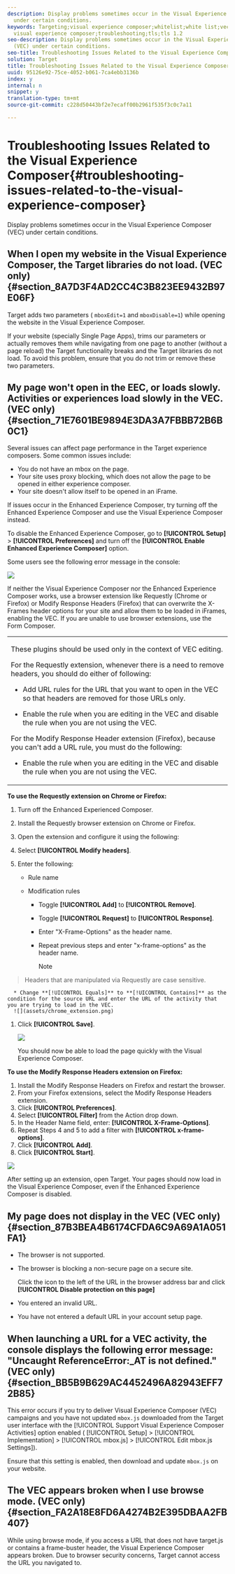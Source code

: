 ```yaml
---
description: Display problems sometimes occur in the Visual Experience Composer (VEC)
  under certain conditions.
keywords: Targeting;visual experience composer;whitelist;white list;vec;troubleshoot
  visual experience composer;troubleshooting;tls;tls 1.2
seo-description: Display problems sometimes occur in the Visual Experience Composer
  (VEC) under certain conditions.
seo-title: Troubleshooting Issues Related to the Visual Experience Composer
solution: Target
title: Troubleshooting Issues Related to the Visual Experience Composer
uuid: 95126e92-75ce-4052-b061-7ca4ebb3136b
index: y
internal: n
snippet: y
translation-type: tm+mt
source-git-commit: c228d50443bf2e7ecaff00b2961f535f3c0c7a11

---
```



# Troubleshooting Issues Related to the Visual Experience Composer{#troubleshooting-issues-related-to-the-visual-experience-composer}

Display problems sometimes occur in the Visual Experience Composer (VEC) under certain conditions.

## When I open my website in the Visual Experience Composer, the Target libraries do not load. (VEC only) {#section_8A7D3F4AD2CC4C3B823EE9432B97E06F}

Target adds two parameters ( `mboxEdit=1` and `mboxDisable=1`) while opening the website in the Visual Experience Composer.

If your website (specially Single Page Apps), trims our parameters or actually removes them while navigating from one page to another (without a page reload) the Target functionality breaks and the Target libraries do not load.
To avoid this problem, ensure that you do not trim or remove these two parameters.

## My page won't open in the EEC, or loads slowly. Activities or experiences load slowly in the VEC. (VEC only) {#section_71E7601BE9894E3DA3A7FBBB72B6B0C1}

Several issues can affect page performance in the Target experience composers. Some common issues include:

* You do not have an mbox on the page.
* Your site uses proxy blocking, which does not allow the page to be opened in either experience composer.
* Your site doesn't allow itself to be opened in an iFrame.

If issues occur in the Enhanced Experience Composer, try turning off the Enhanced Experience Composer and use the Visual Experience Composer instead.

To disable the Enhanced Experience Composer, go to **[!UICONTROL Setup]** > **[!UICONTROL Preferences]** and turn off the **[!UICONTROL Enable Enhanced Experience Composer]** option.

Some users see the following error message in the console:

![](assets/error_message.jpg)

If neither the Visual Experience Composer nor the Enhanced Experience Composer works, use a browser extension like Requestly (Chrome or Firefox) or Modify Response Headers (Firefox) that can overwrite the X-Frames header options for your site and allow them to be loaded in iFrames, enabling the VEC. If you are unable to use browser extensions, use the Form Composer.

<table id="table_24793D197093447C94DA4E766B052A77"> 
 <tbody> 
  <tr> 
   <td colname="col1"> <p>These plugins should be used only in the context of VEC editing. </p> <p>For the Requestly extension, whenever there is a need to remove headers, you should do either of following: </p> <p> 
     <ul id="ul_C903A746005D43B681FA0F5862387424"> 
      <li id="li_C58081214B1242AC8E6471A313AA2295"> <p>Add URL rules for the URL that you want to open in the VEC so that headers are removed for those URLs only. </p> </li> 
      <li id="li_38385DF774B54A9F831852440DFFF1FD"> <p>Enable the rule when you are editing in the VEC and disable the rule when you are not using the VEC. </p> </li> 
     </ul> </p> <p>For the Modify Response Header extension (Firefox), because you can't add a URL rule, you must do the following: </p> <p> 
     <ul id="ul_3D969F8BABBC432CA0744D2E7DD668F8"> 
      <li id="li_CD489672E1D3460392A703A3E873B999"> <p>Enable the rule when you are editing in the VEC and disable the rule when you are not using the VEC. </p> </li> 
     </ul> </p> </td> 
  </tr> 
 </tbody> 
</table>

**To use the Requestly extension on Chrome or Firefox:**

1. Turn off the Enhanced Experienced Composer.
1. Install the Requestly browser extension on Chrome or Firefox.
1. Open the extension and configure it using the following:
1. Select **[!UICONTROL Modify headers]**.
1. Enter the following:

   * Rule name
   * Modification rules

      * Toggle **[!UICONTROL Add]** to **[!UICONTROL Remove]**.
      * Toggle **[!UICONTROL Request]** to **[!UICONTROL Response]**.
      * Enter "X-Frame-Options" as the header name.
      * Repeat previous steps and enter "x-frame-options" as the header name.

         >[!NOTE]
>
>Headers that are manipulated via Requestly are case sensitive.

      * Change **[!UICONTROL Equals]** to **[!UICONTROL Contains]** as the condition for the source URL and enter the URL of the activity that you are trying to load in the VEC.
      ![](assets/chrome_extension.png)


1. Click **[!UICONTROL Save]**.

   ![](assets/requestly.png)

   You should now be able to load the page quickly with the Visual Experience Composer.

**To use the Modify Response Headers extension on Firefox:**

1. Install the Modify Response Headers on Firefox and restart the browser.
1. From your Firefox extensions, select the Modify Response Headers extension.
1. Click **[!UICONTROL Preferences]**.
1. Select **[!UICONTROL Filter]** from the Action drop down.
1. In the Header Name field, enter: **[!UICONTROL X-Frame-Options]**.
1. Repeat Steps 4 and 5 to add a filter with **[!UICONTROL x-frame-options]**.
1. Click **[!UICONTROL Add]**.
1. Click **[!UICONTROL Start]**.

![](assets/firefox_extension.png)

After setting up an extension, open Target. Your pages should now load in the Visual Experience Composer, even if the Enhanced Experience Composer is disabled.

## My page does not display in the VEC (VEC only) {#section_87B3BEA4B6174CFDA6C9A69A1A051FA1}

* The browser is not supported.
* The browser is blocking a non-secure page on a secure site.

   Click the icon to the left of the URL in the browser address bar and click **[!UICONTROL Disable protection on this page]**
* You entered an invalid URL.
* You have not entered a default URL in your account setup page.

## When launching a URL for a VEC activity, the console displays the following error message: "Uncaught ReferenceError:_AT is not defined." (VEC only) {#section_BB5B9B629AC4452496A82943EFF72B85}

This error occurs if you try to deliver Visual Experience Composer (VEC) campaigns and you have not updated `mbox.js` downloaded from the Target user interface with the [!UICONTROL Support Visual Experience Composer Activities] option enabled ( [!UICONTROL Setup] > [!UICONTROL Implementation] > [!UICONTROL mbox.js] > [!UICONTROL Edit mbox.js Settings]).

Ensure that this setting is enabled, then download and update `mbox.js` on your website.

## The VEC appears broken when I use browse mode. (VEC only) {#section_FA2A18E8FD6A4274B2E395DBAA2FB407}

While using browse mode, if you access a URL that does not have target.js or contains a frame-buster header, the Visual Experience Composer appears broken. Due to browser security concerns, Target cannot access the URL you navigated to.

